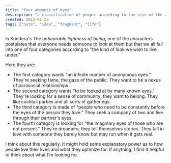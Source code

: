 ```yaml
---
title: "four amounts of eyes"
description: "a classification of people according to the size of the audience they need in their life"
created: 2023-02-25
tags: ["note", "idea", "fragment", "life"]
---
```


In Kundera's _The unbearable lightness of being_, one of the characters postulates that everyone needs someone to look at them but that we all fall into one of four categories according to "the kind of look we wish to live under."

Here they are:

- The first category wants "an infinite number of anonymous eyes." They're seeking fame, the gaze of the public. They want to be a nexus of parasocial relationships.
- The second category wants "to be looked at by many known eyes." They're looking for a sense of community; they want to belong. They like cocktail parties and all sorts of gatherings.
- The third category is made of "people who need to be constantly before the eyes of the person they love." They seek a company of two and live through their partner's eyes.
- The fourth category is looking for "the imaginary eyes of those who are not present." They're dreamers; they tell themselves stories. They fall in love with someone they barely know but may run when it gets real.

I think about this regularly. It might hold some explanatory power as to how people live their lives and what they optimize for. If anything, I find it helpful to think about what I'm looking for.
